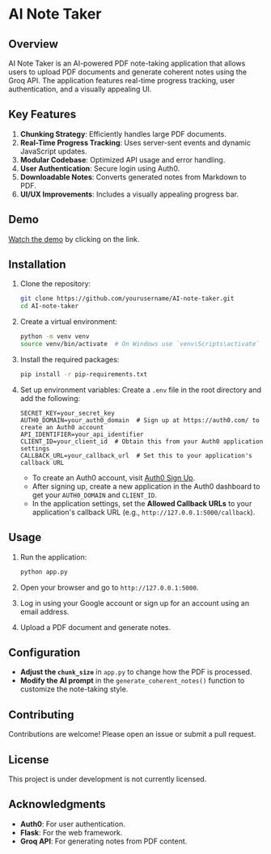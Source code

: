 # AI Note Taker

## Overview
AI Note Taker is an AI-powered PDF note-taking application that allows users to upload PDF documents and generate coherent notes using the Groq API. The application features real-time progress tracking, user authentication, and a visually appealing UI.

## Key Features
1. **Chunking Strategy**: Efficiently handles large PDF documents.
2. **Real-Time Progress Tracking**: Uses server-sent events and dynamic JavaScript updates.
3. **Modular Codebase**: Optimized API usage and error handling.
4. **User Authentication**: Secure login using Auth0.
5. **Downloadable Notes**: Converts generated notes from Markdown to PDF.
6. **UI/UX Improvements**: Includes a visually appealing progress bar.

## Demo
[Watch the demo](https://youtu.be/7YWfX5P9IVs) by clicking on the link.  

## Installation

1. Clone the repository:
   ```bash
   git clone https://github.com/yourusername/AI-note-taker.git
   cd AI-note-taker
   ```

2. Create a virtual environment:
   ```bash
   python -m venv venv
   source venv/bin/activate  # On Windows use `venv\Scripts\activate`
   ```

3. Install the required packages:
   ```bash
   pip install -r pip-requirements.txt
   ```

4. Set up environment variables:
   Create a `.env` file in the root directory and add the following:
   ```plaintext
   SECRET_KEY=your_secret_key
   AUTH0_DOMAIN=your_auth0_domain  # Sign up at https://auth0.com/ to create an Auth0 account
   API_IDENTIFIER=your_api_identifier
   CLIENT_ID=your_client_id  # Obtain this from your Auth0 application settings
   CALLBACK_URL=your_callback_url  # Set this to your application's callback URL
   ```
   - To create an Auth0 account, visit [Auth0 Sign Up](https://auth0.com/signup).
   - After signing up, create a new application in the Auth0 dashboard to get your `AUTH0_DOMAIN` and `CLIENT_ID`.
   - In the application settings, set the **Allowed Callback URLs** to your application's callback URL (e.g., `http://127.0.0.1:5000/callback`).

## Usage

1. Run the application:
   ```bash
   python app.py
   ```

2. Open your browser and go to `http://127.0.0.1:5000`.

3. Log in using your Google account or sign up for an account using an email address.

4. Upload a PDF document and generate notes.

## Configuration
- **Adjust the `chunk_size`** in `app.py` to change how the PDF is processed.
- **Modify the AI prompt** in the `generate_coherent_notes()` function to customize the note-taking style.

## Contributing
Contributions are welcome! Please open an issue or submit a pull request.

## License
This project is under development is not currently licensed.
## Acknowledgments
- **Auth0**: For user authentication.
- **Flask**: For the web framework.
- **Groq API**: For generating notes from PDF content.
